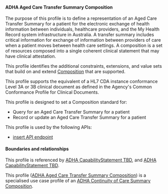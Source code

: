#### ADHA Aged Care Transfer Summary Composition
The purpose of this profile is to define a representation of an Aged Care Transfer Summary for a patient for the electronic exchange of health information between individuals, healthcare providers, and the My Health Record system infrastructure in Australia. A transfer summary includes critical information for exchange of information between providers of care when a patient moves between health care settings. A composition is a set of resources composed into a single coherent clinical statement that may have clinical attestation.

This profile identifies the additional constraints, extensions, and value sets that build on and extend [Composition](http://hl7.org/fhir/R4/composition.html) that are supported. 

This profile supports the equivalent of a HL7 CDA instance conformance Level 3A or 3B clinical document as defined in the Agency's Common Conformance Profile for Clinical Documents.

This profile is designed to set a Composition standard for:
* Query for an Aged Care Transfer Summary for a patient
* Record or update an Aged Care Transfer Summary for a patient

This profile is used by the following APIs:
* [insert API endpoint](StructureDefinition-TBD-1.html)


#### Boundaries and relationships
This profile is referenced by 
[ADHA CapabilityStatement TBD](StructureDefinition-dh-TBD-core-1.html), and 
[ADHA CapabilityStatement TBD](StructureDefinition-dh-TBD-core-1.html).

This profile ([ADHA Aged Care Transfer Summary Composition](StructureDefinition-dh-composition-acts-1.html)) is a specialised use case profile of an [ADHA Continuity of Care Summary Composition](StructureDefinition-dh-composition-cocs-1.html).

